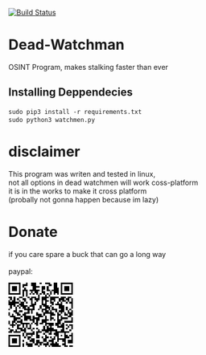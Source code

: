 [![Build Status](https://travis-ci.com/guardsec/Dead-Watchman.svg?branch=master)](https://travis-ci.com/guardsec/Dead-Watchman)

# Dead-Watchman
OSINT Program, makes stalking faster than ever


## Installing Deppendecies

```
sudo pip3 install -r requirements.txt
sudo python3 watchmen.py
```

# disclaimer

This program was writen and tested in linux, \
not all options in dead watchmen will work coss-platform \
it is in the works to make it cross platform \
(probally not gonna happen because im lazy)


# Donate
if you care spare a buck that can go a long way \
\
paypal:

<img src="assets\picture\code.png">
